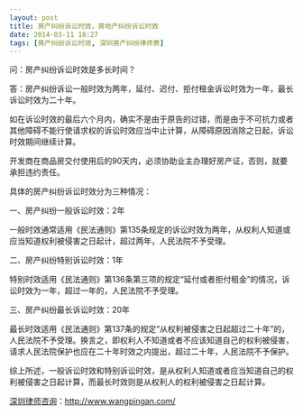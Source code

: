 ```yaml
---
layout: post
title: 房产纠纷诉讼时效，房地产纠纷诉讼时效
date: 2014-03-11 18:27
tags: [房产纠纷诉讼时效, 深圳房产纠纷律师费]
---
```

问：房产纠纷诉讼时效是多长时间？

答：房产纠纷诉讼一般时效为两年，延付、迟付、拒付租金诉讼时效为一年，最长诉讼时效为二十年。

如在诉讼时效的最后六个月内，确实不是由于原告的过错，而是由于不可抗力或者其他障碍不能行使请求权的诉讼时效应当中止计算，从障碍原因消除之日起，诉讼时效期间继续计算。

开发商在商品房交付使用后的90天内，必须协助业主办理好房产证，否则，就要承担违约责任。

具体的房产纠纷诉讼时效分为三种情况：

一、房产纠纷一般诉讼时效：2年

一般时效通常适用《民法通则》第135条规定的诉讼时效为两年，从权利人知道或应当知道权利被侵害之日起计，超过两年，人民法院不予受理。

二、房产纠纷特别诉讼时效：1年

特别时效适用《民法通则》第136条第三项的规定“延付或者拒付租金”的情况，诉讼时效为一年，超过一年的，人民法院不予受理。

三、房产纠纷最长诉讼时效：20年

最长时效适用《民法通则》第137条的规定“从权利被侵害之日起超过二十年”的，人民法院不予受理。换言之，即权利人不知道或者不应该知道自己的权利被侵害，请求人民法院保护也应在二十年时效之内提出，超过二十年，人民法院不予保护。

综上所述，一般诉讼时效和特别诉讼时效，是从权利人知道或者应当知道自己的权利被侵害之日起计算，而最长时效则是从权利人的权利被侵害之日起计算。

<a href="http://www.wangpingan.com/">深圳律师咨询</a>：<a href="http://www.wangpingan.com/">http://www.wangpingan.com/</a>

